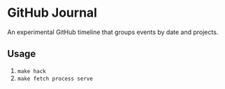 # GitHub Journal

An experimental GitHub timeline that groups events by date and projects.

## Usage

1. `make hack`
2. `make fetch process serve`
